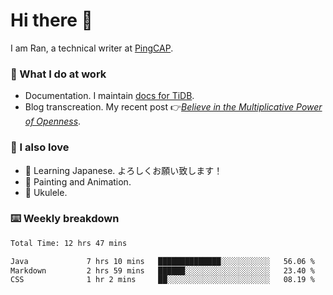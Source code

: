 # Hi there 👋

I am Ran, a technical writer at [PingCAP](https://pingcap.com/).

### 📝 What I do at work

- Documentation. I maintain [docs for TiDB](https://github.com/pingcap/docs).
- Blog transcreation. My recent post 👉[*Believe in the Multiplicative Power of Openness*](https://pingcap.com/blog/believe-in-the-multiplicative-power-of-openness-open-source-community).

### 🤠 I also love

- 💬 Learning Japanese. よろしくお願い致します！
- 🎨 Painting and Animation.
- 🎵 Ukulele.

### ⌨️ Weekly breakdown

<!--START_SECTION:waka-->

```txt
Total Time: 12 hrs 47 mins

Java             7 hrs 10 mins   ██████████████░░░░░░░░░░░   56.06 %
Markdown         2 hrs 59 mins   ██████░░░░░░░░░░░░░░░░░░░   23.40 %
CSS              1 hr 2 mins     ██░░░░░░░░░░░░░░░░░░░░░░░   08.19 %
```

<!--END_SECTION:waka-->
